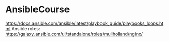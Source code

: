 # AnsibleCourse

https://docs.ansible.com/ansible/latest/playbook_guide/playbooks_loops.html
Ansible roles: https://galaxy.ansible.com/ui/standalone/roles/mullholland/nginx/

